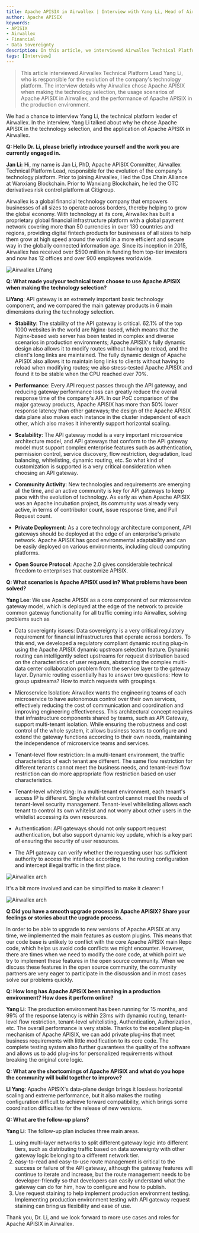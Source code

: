 ```yaml
---
title: Apache APISIX in Airwallex | Interview with Yang Li, Head of Airwallex Technology Platform
author: Apache APISIX
keywords: 
- APISIX
- Airwallex
- Financial
- Data Sovereignty
description: In this article, we interviewed Airwallex Technical Platform Lead Yang Li, who is responsible for the evolution of the company's technology platform. In the interview, he introduced in detail why Airwallex chose Apache APISIX when making technology selection, the usage scenarios of Apache APISIX in Airwallex, and the performance of Apache APISIX in production environment. 
tags: [Interview]
---
```


> This article interviewed Airwallex Technical Platform Lead Yang Li, who is responsible for the evolution of the company's technology platform. The interview details why Airwallex chose Apache APISIX when making the technology selection, the usage scenarios of Apache APISIX in Airwallex, and the performance of Apache APISIX in the production environment.

<!--truncate -->

We had a chance to interview Yang Li, the technical platform leader of Airwallex. In the interview, Yang Li talked about why he chose Apache APISIX in the technology selection, and the application of Apache APISIX in Airwallex.

**Q: Hello Dr. Li, please briefly introduce yourself and the work you are currently engaged in.**

**Jan Li:** Hi, my name is Jan Li, PhD, Apache APISIX Committer, Airwallex Technical Platform Lead, responsible for the evolution of the company's technology platform. Prior to joining Airwallex, I led the Ops Chain Alliance at Wanxiang Blockchain. Prior to Wanxiang Blockchain, he led the OTC derivatives risk control platform at Citigroup.

Airwallex is a global financial technology company that empowers businesses of all sizes to operate across borders, thereby helping to grow the global economy. With technology at its core, Airwallex has built a proprietary global financial infrastructure platform with a global payment network covering more than 50 currencies in over 130 countries and regions, providing digital fintech products for businesses of all sizes to help them grow at high speed around the world in a more efficient and secure way in the globally connected information age. Since its inception in 2015, Airwallex has received over $500 million in funding from top-tier investors and now has 12 offices and over 900 employees worldwide.

![Airwallex LiYang](https://static.apiseven.com/202108/20210816001.png)

**Q: What made you/your technical team choose to use Apache APISIX when making the technology selection?**

**LiYang**: API gateway is an extremely important basic technology component, and we compared the main gateway products in 6 main dimensions during the technology selection.

- **Stability**: The stability of the API gateway is critical. 62.1% of the top 1000 websites in the world are Nginx-based, which means that the Nginx-based web server has been tested in complex and diverse scenarios in production environments; Apache APISIX's fully dynamic design also allows it to modify routes without having to reload, and the client's long links are maintained. The fully dynamic design of Apache APISIX also allows it to maintain long links to clients without having to reload when modifying routes; we also stress-tested Apache APISIX and found it to be stable when the CPU reached over 70%.

- **Performance**: Every API request passes through the API gateway, and reducing gateway performance loss can greatly reduce the overall response time of the company's API. In our PoC comparison of the major gateway products, Apache APISIX has more than 50% lower response latency than other gateways; the design of the Apache APISIX data plane also makes each instance in the cluster independent of each other, which also makes it inherently support horizontal scaling.

- **Scalability**: The API gateway model is a very important microservice architecture model, and API gateways that conform to the API gateway model must support complex enterprise features such as authentication, permission control, service discovery, flow restriction, degradation, load balancing, whitelisting, dynamic routing, etc. So what kind of customization is supported is a very critical consideration when choosing an API gateway.

- **Community Activity**: New technologies and requirements are emerging all the time, and an active community is key for API gateways to keep pace with the evolution of technology. As early as when Apache APISIX was an Apache incubation project, its community was already very active, in terms of contributor count, issue response time, and Pull Request count.

- **Private Deployment**: As a core technology architecture component, API gateways should be deployed at the edge of an enterprise's private network. Apache APISIX has good environmental adaptability and can be easily deployed on various environments, including cloud computing platforms.

- **Open Source Protocol**: Apache 2.0 gives considerable technical freedom to enterprises that customize APISIX.

**Q: What scenarios is Apache APISIX used in? What problems have been solved?**

**Yang Lee**: We use Apache APISIX as a core component of our microservice gateway model, which is deployed at the edge of the network to provide common gateway functionality for all traffic coming into Airwallex, solving problems such as

- Data sovereignty issues: Data sovereignty is a very critical regulatory requirement for financial infrastructures that operate across borders. To this end, we developed a regulatory compliant dynamic routing plug-in using the Apache APISIX dynamic upstream selection feature. Dynamic routing can intelligently select upstreams for request distribution based on the characteristics of user requests, abstracting the complex multi-data center collaboration problem from the service layer to the gateway layer. Dynamic routing essentially has to answer two questions: How to group upstreams? How to match requests with groupings.

- Microservice Isolation: Airwallex wants the engineering teams of each microservice to have autonomous control over their own services, effectively reducing the cost of communication and coordination and improving engineering effectiveness. This architectural concept requires that infrastructure components shared by teams, such as API Gateway, support multi-tenant isolation. While ensuring the robustness and cost control of the whole system, it allows business teams to configure and extend the gateway functions according to their own needs, maintaining the independence of microservice teams and services.

- Tenant-level flow restriction: In a multi-tenant environment, the traffic characteristics of each tenant are different. The same flow restriction for different tenants cannot meet the business needs, and tenant-level flow restriction can do more appropriate flow restriction based on user characteristics.

- Tenant-level whitelisting: In a multi-tenant environment, each tenant's access IP is different. Single whitelist control cannot meet the needs of tenant-level security management. Tenant-level whitelisting allows each tenant to control its own whitelist and not worry about other users in the whitelist accessing its own resources.

- Authentication: API gateways should not only support request authentication, but also support dynamic key update, which is a key part of ensuring the security of user resources.

- The API gateway can verify whether the requesting user has sufficient authority to access the interface according to the routing configuration and intercept illegal traffic in the first place.

![Airwallex arch](https://static.apiseven.com/202108/20210816002.png)

It's a bit more involved and can be simplified to make it clearer: !

![Airwallex arch](https://static.apiseven.com/202108/20210816003.png)

**Q:Did you have a smooth upgrade process in Apache APISIX? Share your feelings or stories about the upgrade process.**

In order to be able to upgrade to new versions of Apache APISIX at any time, we implemented the main features as custom plugins. This means that our code base is unlikely to conflict with the core Apache APISIX main Repo code, which helps us avoid code conflicts we might encounter. However, there are times when we need to modify the core code, at which point we try to implement these features in the open source community. When we discuss these features in the open source community, the community partners are very eager to participate in the discussion and in most cases solve our problems quickly.

**Q: How long has Apache APISIX been running in a production environment? How does it perform online?**

**Yang Li**: The production environment has been running for 15 months, and 99% of the response latency is within 23ms with dynamic routing, tenant-level flow restriction, tenant-level whitelisting, Authentication, Authorization, etc. The overall performance is very stable. Thanks to the excellent plug-in mechanism of Apache APISIX, we can add private plug-ins that meet business requirements with little modification to its core code. The complete testing system also further guarantees the quality of the software and allows us to add plug-ins for personalized requirements without breaking the original core logic.

**Q: What are the shortcomings of Apache APISIX and what do you hope the community will build together to improve?**

**LI Yang**: Apache APISIX's data-plane design brings it lossless horizontal scaling and extreme performance, but it also makes the routing configuration difficult to achieve forward compatibility, which brings some coordination difficulties for the release of new versions.

**Q: What are the follow-up plans?**

**Yang Li**: The follow-up plan includes three main areas.

1. using multi-layer networks to split different gateway logic into different tiers, such as distributing traffic based on data sovereignty with other gateway logic belonging to a different network tier.
2. easy-to-read and easy-to-use route management is critical to the success or failure of the API gateway, although the gateway features will continue to iterate and increase, but the route management needs to be developer-friendly so that developers can easily understand what the gateway can do for him, how to configure and how to publish.
3. Use request staining to help implement production environment testing. Implementing production environment testing with API gateway request staining can bring us flexibility and ease of use.

Thank you, Dr. Li, and we look forward to more use cases and roles for Apache APISIX in Airwallex.
